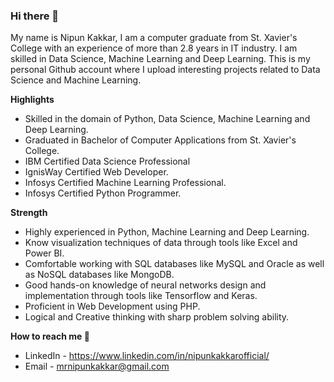 ### Hi there 👋

My name is Nipun Kakkar, I am a computer graduate from St. Xavier's College with an experience of more than 2.8 years in IT industry.
I am skilled in Data Science, Machine Learning and Deep Learning.
This is my personal Github account where I upload interesting projects related to Data Science and Machine Learning.

**Highlights** 

* Skilled in the domain of Python, Data Science, Machine Learning and Deep Learning.
* Graduated in Bachelor of Computer Applications from St. Xavier's College.
* IBM Certified Data Science Professional
* IgnisWay Certified Web Developer.
* Infosys Certified Machine Learning Professional.
* Infosys Certified Python Programmer.

**Strength** 

* Highly experienced in Python, Machine Learning and Deep Learning.
* Know visualization techniques of data through tools like Excel and Power BI.
* Comfortable working with SQL databases like MySQL and Oracle as well as NoSQL databases like MongoDB.
* Good hands-on knowledge of neural networks design and implementation through tools like Tensorflow and Keras.
* Proficient in Web Development using PHP.
* Logical and Creative thinking with sharp problem solving ability.

**How to reach me 📱**
    
* LinkedIn - https://www.linkedin.com/in/nipunkakkarofficial/
* Email    - mrnipunkakkar@gmail.com
